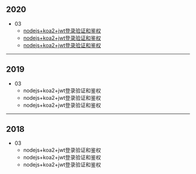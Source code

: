 ## 2020
+ 03
  + [nodejs+koa2+jwt登录验证和鉴权](2020/03/node-jwt-demo.md)
  + [nodejs+koa2+jwt登录验证和鉴权](2020/03/node-jwt-demo.md)
  + [nodejs+koa2+jwt登录验证和鉴权](2020/03/node-jwt-demo.md)
---
## 2019
+ 03
  + nodejs+koa2+jwt登录验证和鉴权
  + nodejs+koa2+jwt登录验证和鉴权
  + nodejs+koa2+jwt登录验证和鉴权
---
## 2018
+ 03
  + nodejs+koa2+jwt登录验证和鉴权
  + nodejs+koa2+jwt登录验证和鉴权
  + nodejs+koa2+jwt登录验证和鉴权
